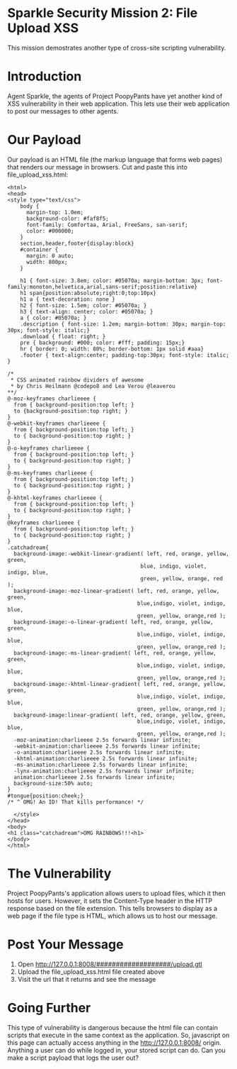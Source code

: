 # Sparkle Security Mission 2: File Upload XSS

This mission demostrates another type of cross-site scripting
vulnerability.

# Introduction

Agent Sparkle, the agents of Project PoopyPants have yet another kind
of XSS vulnerability in their web application.  This lets use their
web application to post our messages to other agents.

# Our Payload

Our payload is an HTML file (the markup language that forms web pages)
that renders our message in browsers.  Cut and paste this into file_upload_xss.html:
```
<html>
<head>
<style type="text/css">
    body {
      margin-top: 1.0em;
      background-color: #faf8f5;
      font-family: Comfortaa, Arial, FreeSans, san-serif;
      color: #000000;
    }
    section,header,footer{display:block}
    #container {
      margin: 0 auto;
      width: 800px;
    }
    
    h1 { font-size: 3.8em; color: #05070a; margin-bottom: 3px; font-family:monoton,helvetica,arial,sans-serif;position:relative}
    h1 span{position:absolute;right:0;top:10px}
    h1 a { text-decoration: none }
    h2 { font-size: 1.5em; color: #05070a; }
    h3 { text-align: center; color: #05070a; }
    a { color: #05070a; }
    .description { font-size: 1.2em; margin-bottom: 30px; margin-top: 30px; font-style: italic;}
    .download { float: right; }
    pre { background: #000; color: #fff; padding: 15px;}
    hr { border: 0; width: 80%; border-bottom: 1px solid #aaa}
    .footer { text-align:center; padding-top:30px; font-style: italic; }
    
/*
 * CSS animated rainbow dividers of awesome 
 * by Chris Heilmann @codepo8 and Lea Verou @leaverou 
**/
@-moz-keyframes charlieeee {
  from { background-position:top left; } 
  to {background-position:top right; }
}
@-webkit-keyframes charlieeee { 
  from { background-position:top left; }  
  to { background-position:top right; }  
}
@-o-keyframes charlieeee { 
  from { background-position:top left; }  
  to { background-position:top right; }  
}
@-ms-keyframes charlieeee { 
  from { background-position:top left; }  
  to { background-position:top right; }  
}
@-khtml-keyframes charlieeee { 
  from { background-position:top left; }  
  to { background-position:top right; }  
}
@keyframes charlieeee { 
  from { background-position:top left; }  
  to { background-position:top right; }  
}
.catchadream{
  background-image:-webkit-linear-gradient( left, red, orange, yellow, green,
                                          blue, indigo, violet, indigo, blue,
                                          green, yellow, orange, red );
  background-image:-moz-linear-gradient( left, red, orange, yellow, green,
                                         blue,indigo, violet, indigo, blue,
                                         green, yellow, orange,red );
  background-image:-o-linear-gradient( left, red, orange, yellow, green,
                                         blue,indigo, violet, indigo, blue,
                                         green, yellow, orange,red );
  background-image:-ms-linear-gradient( left, red, orange, yellow, green,
                                         blue,indigo, violet, indigo, blue,
                                         green, yellow, orange,red );
  background-image:-khtml-linear-gradient( left, red, orange, yellow, green,
                                         blue,indigo, violet, indigo, blue,
                                         green, yellow, orange,red );
  background-image:linear-gradient( left, red, orange, yellow, green,
                                         blue,indigo, violet, indigo, blue,
                                         green, yellow, orange,red );
  -moz-animation:charlieeee 2.5s forwards linear infinite;
  -webkit-animation:charlieeee 2.5s forwards linear infinite;
  -o-animation:charlieeee 2.5s forwards linear infinite;
  -khtml-animation:charlieeee 2.5s forwards linear infinite;
  -ms-animation:charlieeee 2.5s forwards linear infinite;
  -lynx-animation:charlieeee 2.5s forwards linear infinite;
  animation:charlieeee 2.5s forwards linear infinite;
  background-size:50% auto;
}
#tongue{position:cheek;}
/* ^ OMG! An ID! That kills performance! */

  </style>
</head>
<body>
<h1 class="catchadream">OMG RAINBOWS!!!<h1>
</body>
</html>
```

# The Vulnerability

Project PoopyPants's application allows users to upload files, which
it then hosts for users.  However, it sets the Content-Type header in
the HTTP response based on the file extension.  This tells browsers to
display as a web page if the file type is HTML, which allows us to
host our message.

# Post Your Message

1.  Open http://127.0.0.1:8008/###################/upload.gtl
2.  Upload the file_upload_xss.html file created above
3.  Visit the url that it returns and see the message

# Going Further

This type of vulnerability is dangerous because the html file can
contain scripts that execute in the same context as the application.
So, javascript on this page can actually access anything in the
http://127.0.0.1:8008/ origin.  Anything a user can do while logged
in, your stored script can do.  Can you make a script payload that
logs the user out?
